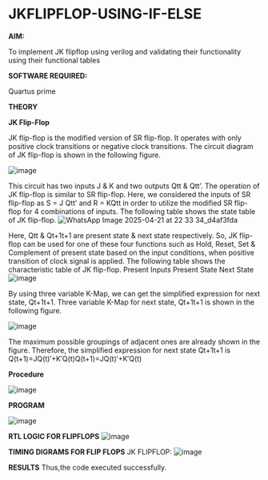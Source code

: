 # JKFLIPFLOP-USING-IF-ELSE

**AIM:** 

To implement  JK flipflop using verilog and validating their functionality using their functional tables

**SOFTWARE REQUIRED:**

Quartus prime

**THEORY**

**JK Flip-Flop**

JK flip-flop is the modified version of SR flip-flop. It operates with only positive clock transitions or negative clock transitions. The circuit diagram of JK flip-flop is shown in the following figure.

![image](https://github.com/naavaneetha/JKFLIPFLOP-USING-IF-ELSE/assets/154305477/a649c30b-232b-4558-b188-fd6c09845180)


This circuit has two inputs J & K and two outputs Qtt & Qtt’. The operation of JK flip-flop is similar to SR flip-flop. Here, we considered the inputs of SR flip-flop as S = J Qtt’ and R = KQtt in order to utilize the modified SR flip-flop for 4 combinations of inputs. The following table shows the state table of JK flip-flop.
![WhatsApp Image 2025-04-21 at 22 33 34_d4af3fda](https://github.com/user-attachments/assets/0e46282b-1867-4855-8f7f-4885bb9ba08c)


 
Here, Qtt & Qt+1t+1 are present state & next state respectively. So, JK flip-flop can be used for one of these four functions such as Hold, Reset, Set & Complement of present state based on the input conditions, when positive transition of clock signal is applied. The following table shows the characteristic table of JK flip-flop. Present Inputs Present State Next State
![image](https://github.com/user-attachments/assets/259f0e38-64ba-480f-97b7-910ea258cdb8)


By using three variable K-Map, we can get the simplified expression for next state, Qt+1t+1. Three variable K-Map for next state, Qt+1t+1 is shown in the following figure.
 

![image](https://github.com/user-attachments/assets/0be3b87a-2011-4db4-88df-0c1f9de88e07)

The maximum possible groupings of adjacent ones are already shown in the figure. Therefore, the simplified expression for next state Qt+1t+1 is Q(t+1)=JQ(t)′+K′Q(t)Q(t+1)=JQ(t)′+K′Q(t)

**Procedure**


![image](https://github.com/user-attachments/assets/49265f13-38f0-41aa-a0a7-0c4759dc7d57)

**PROGRAM**

![image](https://github.com/user-attachments/assets/077f1ddf-9a5d-43a6-a3cd-e9a8572aa354)



**RTL LOGIC FOR FLIPFLOPS**
![image](https://github.com/user-attachments/assets/dd7e1168-f380-47c8-990d-dd0b17ec03f5)


**TIMING DIGRAMS FOR FLIP FLOPS**
JK FLIPFLOP:
![image](https://github.com/user-attachments/assets/94167221-299c-43f4-babe-aba16e34a68f)


**RESULTS**
Thus,the code executed successfully.
